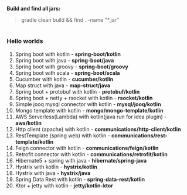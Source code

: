 **Build and find all jars:**
> gradle clean build && find . -name "*.jar"

#
### Hello worlds
1. Spring boot with kotlin - **spring-boot/kotlin**
2. Spring boot with java - **spring-boot/java**
3. Spring boot with groovy - **spring-boot/groovy**
4. Spring boot with scala - **spring-boot/scala**
5. Cucumber with kotlin - **cucumber/kotlin**
6. Map struct with java - **map-struct/java**
7. Spring boot + protobuf with kotlin - **protobuf/kotlin**
8. Spring boot + netty + rsocket with kotlin - **rsocket/kotlin**
9. Simple jooq mysql connector with kotlin - **mysql/jooq/kotlin**
10. Mongo template with kotlin - **mongo/mongo-template/kotlin**
11. AWS Serverless(Lambda) with kotlin(java run for idea plugin) - **aws/kotlin**
12. Http client (apache) with kotlin - **communications/http-client/kotlin**
13. RestTemplate (spring web) with kotlin - **communications/rest-template/kotlin**
14. Feign connector with kotlin - **communications/feign/kotlin**
15. Retrofit connector with kotlin - **communications/retrofit/kotlin**
16. Hibernate5 + spring with java - **hibernate/spring-java**
17. Hystrix with kotlin - **hystrix/kotlin**        
18. Hystrix with java - **hystrix/java**
19. Spring Data Rest with kotlin - **spring-data-rest/kotlin**   
20. Ktor + jetty with kotlin - **jetty/kotlin-ktor**                      
